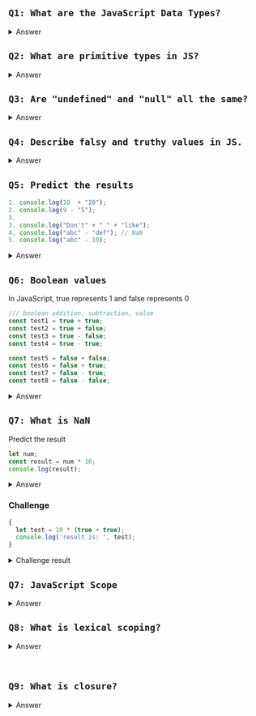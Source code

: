 ## ```Q1: What are the JavaScript Data Types?``` 
<details>
<summary>Answer</summary>

There are 7 data types in JS. These are:
1. All 6 premitive types 
2. Object: Complex data type that can store multiple premitive types. 
</details>

## ```Q2: What are primitive types in JS?```
<details>
<summary>Answer</summary>

> Primitive types are smallest and individual types those are unbreakable or can't be derived from any other data types. The 6 primitive types are:
1. undefined 
2. Boolean
3. Number
4. String 
5. BigInt
6. Symbol
7. null
</details>


## ```Q3: Are "undefined" and "null" all the same?```

<details>
<summary>Answer</summary>

> Not actually. Null represents the intentional absence of any object value whereas undefined refers to a variable when it's “value is not assigned”. undefined indicates the absence of a value, while null indicates the absence of an object.

Null is an explicit value and undefined is implicit.

```jsx
/// shows 'undefined' when value is not defined explicitely
let test;
console.log(test); /// result: undefined 
```

**```typeof(null)``` says object, it is a bug in JS**.

</details>


## ```Q4: Describe falsy and truthy values in JS.```

<details>
<summary>Answer</summary>

</details>

## ```Q5: Predict the results```
```javascript
1. console.log(10  + "20"); 
2. console.log(9 - "5");
3. 
3. console.log("Don't" + " " + "like");
4. console.log("abc" - "def"); // NaN
5. console.log("abc" - 10); 
```

<details>
<summary>Answer</summary>

1. Result 1: Number + String = String, the operation called concatenation
2. Result 2: Number - String = Number, **this is a bug in JavaScript**
3. Result : String + String = String, the operation called concatenation

### **```Weird JavaScript```**
In JavaScript, **Any data type - any data type = Number type**

```javascript
const str1 = " " - '5';
const str2 = " " - 5; 
console.log(str1, typeof str1); /// -5, " " - (Number in string) = Number
console.log(str2, typeof str2); /// -5, " " - Number = Number
```
</details>


## ```Q6: Boolean values```
In JavaScript, true represents 1 and false represents 0

```javascript
/// boolean addition, subtraction, value
const test1 = true + true;
const test2 = true + false;
const test3 = true - false;
const test4 = true - true;

const test5 = false + false;
const test6 = false + true;
const test7 = false - true;
const test8 = false - false;
```

<details>
<summary>Answer</summary>

Result: 
```typescript
2 number
1 number
1 number
0 number
0 number
1 number
-1 number
0 number
```
</details>

## ```Q7: What is NaN```

Predict the result
```jsx
let num;
const result = num * 10;
console.log(result);
```

<details>
<summary>Answer</summary>
&nbsp;

The answer is **```NaN```**, because of unexpected mathematical operation between undefined and a number. 

> **NaN** refers to **Not A Number**, produced when expected mathematical operation doesn't evaluates a number as result. Here are the reasons:
1. Invalid mathematical operations.
2. Converting non-numeric strings to numbers.
3. Performing operations where the result is not a real number.

> NaN often treated as an error, to these NaN values one can follow this conditional checking: 

```jsx
let number = NaN;
function test() {
  /// don't execute further if encounter NaN
  if (Number.isNaN(number)) return;

  console.log("I love someone, that is you!!");
}
test();
```
</details>

### **Challenge**
```jsx
{
  let test = 10 * (true + true);
  console.log('result is: ', test);
}
```
<details>
<summary>Challenge result</summary>

```result is: 20```
</details>


## ```Q7: JavaScript Scope```

<details>
<summary>Answer</summary>

**The answer is taken from: https://dev.to/mingt/javascript-introduction-to-scope-function-scope-block-scope-d11**


Scope determines the visibility and accessibility of variables, functions or any other resource within different parts of your source code. 3 types of scopes available in JS: 
1. Block scope
2. Function scope
3. Global scope 

### Global scope

Avoid declaring global variables as much possible, since it can be shared within the source code or any other file associated with it.

</details>

## ```Q8: What is lexical scoping?```

<details>
<summary>Answer</summary>

> A lexical or static scope in JavaScript means that a variable, function or any other resource defined inside a nested function can access resources of outer functions. But the opposite is not true.

> Inner scope has the access to outer scope resources.

> Lexical scope means that in a nested group of functions, the inner functions have access to the variables and other resources of their parent scope.

```jsx
function outer() {
    let a = 10;

    function inner() {
        let b = a * 2;

        function innermost() {
            let c = b * 3;

            // console.log("inner most function: d, ", d); /// error, since d is not yet declared in the lexial scope
            console.log("inner most function: c, ", c);
        }

        innermost();
        // console.log(c); /// error, since c is out of lexical scope
    }

    function inner2() {
        console.log(a); /// a is accessible since it is available in the lexical scope
        inner();
    }

    inner2();
    let d = 100;
}

outer();
```
</details>

&nbsp;

## ```Q9: What is closure?```

<details>
<summary>Answer</summary>

> A closures is a special nested function can access and utilize the resources of all three scope chains from the inner function: 
> 1. Access to its own scope: Variables defined within the function. 
> 2. Access to the outer function’s variables.
> 3. Access to the global variables.

```jsx
function newYearMessage() {
  let year = '2024';

  return function message() {   
      let greeting = 'Hello'; 
     return (`${greeting} ${year}`);
  }
}

let happyNewYear = newYearMessage();
console.log(happyNewYear);
```

With ES6 syntax closer looks like this: 
```jsx
const newYearMessage = (year) => message = (greeting) => (`${greeting} ${year}`);

let happyNewYear = newYearMessage(2024);
console.log(happyNewYear('Hello'));
```

Since, we've enclosed or combined a function within another function definition, we say this as closer. 

Usecase of closure: 
1. Data encapsulation.
2. Lessen the declaration of global variables.

</details>